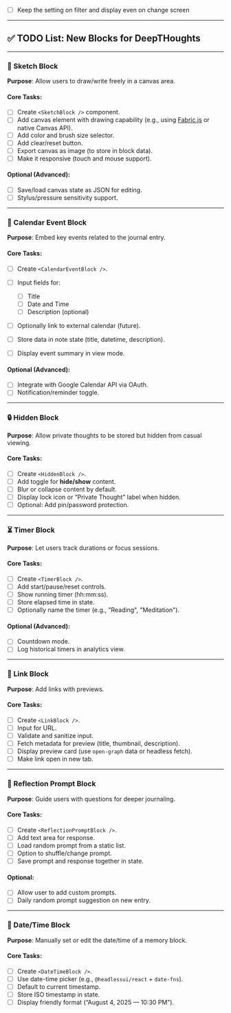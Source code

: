 - [ ] Keep the setting on filter and display even on change screen

---

## ✅ TODO List: New Blocks for **DeepTHoughts**

---

### 🎨 Sketch Block

**Purpose**: Allow users to draw/write freely in a canvas area.

#### Core Tasks:

* [ ] Create `<SketchBlock />` component.
* [ ] Add canvas element with drawing capability (e.g., using [Fabric.js](http://fabricjs.com/) or native Canvas API).
* [ ] Add color and brush size selector.
* [ ] Add clear/reset button.
* [ ] Export canvas as image (to store in block data).
* [ ] Make it responsive (touch and mouse support).

#### Optional (Advanced):

* [ ] Save/load canvas state as JSON for editing.
* [ ] Stylus/pressure sensitivity support.

---

### 📅 Calendar Event Block

**Purpose**: Embed key events related to the journal entry.

#### Core Tasks:

* [ ] Create `<CalendarEventBlock />`.
* [ ] Input fields for:

    * [ ] Title
    * [ ] Date and Time
    * [ ] Description (optional)
* [ ] Optionally link to external calendar (future).
* [ ] Store data in note state (title, datetime, description).
* [ ] Display event summary in view mode.

#### Optional (Advanced):

* [ ] Integrate with Google Calendar API via OAuth.
* [ ] Notification/reminder toggle.

---

### 🔒 Hidden Block

**Purpose**: Allow private thoughts to be stored but hidden from casual viewing.

#### Core Tasks:

* [ ] Create `<HiddenBlock />`.
* [ ] Add toggle for **hide/show** content.
* [ ] Blur or collapse content by default.
* [ ] Display lock icon or “Private Thought” label when hidden.
* [ ] Optional: Add pin/password protection.

---

### ⏳ Timer Block

**Purpose**: Let users track durations or focus sessions.

#### Core Tasks:

* [ ] Create `<TimerBlock />`.
* [ ] Add start/pause/reset controls.
* [ ] Show running timer (hh\:mm\:ss).
* [ ] Store elapsed time in state.
* [ ] Optionally name the timer (e.g., "Reading", "Meditation").

#### Optional (Advanced):

* [ ] Countdown mode.
* [ ] Log historical timers in analytics view.

---

### 🔗 Link Block

**Purpose**: Add links with previews.

#### Core Tasks:

* [ ] Create `<LinkBlock />`.
* [ ] Input for URL.
* [ ] Validate and sanitize input.
* [ ] Fetch metadata for preview (title, thumbnail, description).
* [ ] Display preview card (use `open-graph` data or headless fetch).
* [ ] Make link open in new tab.

---

### 🧠 Reflection Prompt Block

**Purpose**: Guide users with questions for deeper journaling.

#### Core Tasks:

* [ ] Create `<ReflectionPromptBlock />`.
* [ ] Add text area for response.
* [ ] Load random prompt from a static list.
* [ ] Option to shuffle/change prompt.
* [ ] Save prompt and response together in state.

#### Optional:

* [ ] Allow user to add custom prompts.
* [ ] Daily random prompt suggestion on new entry.

---

### 📆 Date/Time Block

**Purpose**: Manually set or edit the date/time of a memory block.

#### Core Tasks:

* [ ] Create `<DateTimeBlock />`.
* [ ] Use date-time picker (e.g., `@headlessui/react` + `date-fns`).
* [ ] Default to current timestamp.
* [ ] Store ISO timestamp in state.
* [ ] Display friendly format (“August 4, 2025 — 10:30 PM”).